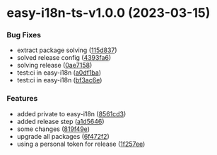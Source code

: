 # easy-i18n-ts-v1.0.0 (2023-03-15)


### Bug Fixes

* extract package solving ([115d837](https://github.com/sky10p/easy-i18n/commit/115d8373f2f842e62b1453bb3da101f97c2368c0))
* solved release config ([4393fa6](https://github.com/sky10p/easy-i18n/commit/4393fa609cc442eb1d08528c8da3e7f3efcd79c9))
* solving release ([0ae7158](https://github.com/sky10p/easy-i18n/commit/0ae7158da1cc2b69f10be7cab0760124fa40f517))
* test:ci in easy-i18n ([a0df1ba](https://github.com/sky10p/easy-i18n/commit/a0df1badbe2f6c0332e9342e9da4104beefeec75))
* test:ci in easy-i18n ([bf3ac6e](https://github.com/sky10p/easy-i18n/commit/bf3ac6e27af8ed83da48bdd76786e2bb64c8f90b))


### Features

* added private to easy-i18n ([8561cd3](https://github.com/sky10p/easy-i18n/commit/8561cd3527639d4fed3c664597ce676ef5ae8364))
* added release step ([a1d5646](https://github.com/sky10p/easy-i18n/commit/a1d56468920cad0e75e00c07db9fe93bebb5c63c))
* some changes ([819f49e](https://github.com/sky10p/easy-i18n/commit/819f49e900f66ead47511e2a1fbe9817b77d03d3))
* upgrade all packages ([6f472f2](https://github.com/sky10p/easy-i18n/commit/6f472f279e1a9ed11c59c8e943555edff9cedd7b))
* using a personal token for release ([1f257ee](https://github.com/sky10p/easy-i18n/commit/1f257eee085867b79c0ee4107e279125edeb08dc))
